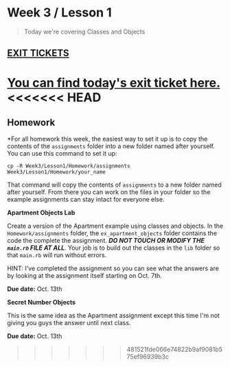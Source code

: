 # Week 3 / Lesson 1

> Today we're covering Classes and Objects

## [EXIT TICKETS](https://docs.google.com/forms/d/1f3uiOqDMThtl77Vwm62KeNyBse41Ult93d0LjoyYt9A/viewform)

[You can find today's exit ticket here.](https://docs.google.com/forms/d/1f3uiOqDMThtl77Vwm62KeNyBse41Ult93d0LjoyYt9A/viewform)
<<<<<<< HEAD
=======

## Homework

*For all homework this week, the easiest way to set it up is to copy the contents of the `assignments` folder into a new folder named after yourself. You can use this command to set it up:

```
cp -R Week3/Lesson1/Homework/assignments Week3/Lesson1/Homework/your_name
```

That command will copy the contents of `assignments` to a new folder named after yourself. From there you can work on the files in your folder so the example assignments can stay intact for everyone else.

__Apartment Objects Lab__

Create a version of the Apartment example using classes and objects. In the `Homework/assignments` folder, the `ex_apartment_objects` folder contains the code the complete the assignment. __*DO NOT TOUCH OR MODIFY THE `main.rb` FILE AT ALL*__. Your job is to build out the classes in the `lib` folder so that `main.rb` will run without errors.

HINT: I've completed the assignment so you can see what the answers are by looking at the assignment itself starting on Oct. 7th.

__Due date:__ Oct. 13th

__Secret Number Objects__

This is the same idea as the Apartment assignment except this time I'm not giving you guys the answer until next class.

__Due date:__ Oct. 13th
>>>>>>> 481521fde066e74822b9af9081b575ef96939b3c
